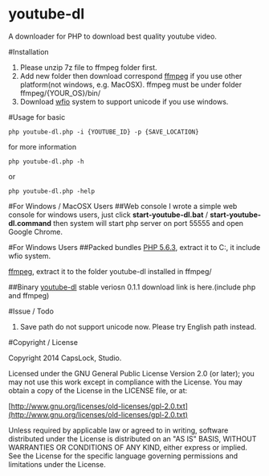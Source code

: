 youtube-dl
==========

A downloader for PHP to download best quality youtube video.

#Installation
1. Please unzip 7z file to ffmpeg folder first.  
2. Add new folder then download correspond [ffmpeg](https://www.ffmpeg.org/) if you use other platform(not windows, e.g. MacOSX). ffmpeg must be under folder ffmpeg/{YOUR_OS}/bin/ 
3. Download [wfio](https://github.com/kenjiuno/php-wfio) system to support unicode if you use windows.

#Usage
for basic

	php youtube-dl.php -i {YOUTUBE_ID} -p {SAVE_LOCATION}

for more information 

	php youtube-dl.php -h

or

	php youtube-dl.php -help

#For Windows / MacOSX Users
##Web console
I wrote a simple web console for windows users, just click **start-youtube-dl.bat** / **start-youtube-dl.command** then system will start php server on port 55555 and open Google Chrome.

#For Windows Users
##Packed bundles
[PHP 5.6.3](http://goo.gl/JWVzm4), extract it to C:\, it include wfio system.   

[ffmpeg](http://goo.gl/OFhRje), extract it to the folder youtube-dl installed in ffmpeg/  

##Binary
[youtube-dl](http://goo.gl/CEYyLq) stable veriosn 0.1.1 download link is here.(include php and ffmpeg)  

#Issue / Todo
1. Save path do not support unicode now. Please try English path instead.

#Copyright / License

Copyright 2014 CapsLock, Studio.

Licensed under the GNU General Public License Version 2.0 (or later); you may not use this work except in compliance with the License. You may obtain a copy of the License in the LICENSE file, or at:

[http://www.gnu.org/licenses/old-licenses/gpl-2.0.txt](http://www.gnu.org/licenses/old-licenses/gpl-2.0.txt)

Unless required by applicable law or agreed to in writing, software distributed under the License is distributed on an "AS IS" BASIS, WITHOUT WARRANTIES OR CONDITIONS OF ANY KIND, either express or implied. See the License for the specific language governing permissions and limitations under the License.